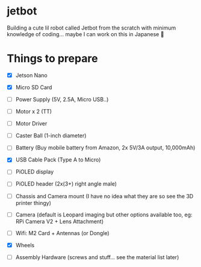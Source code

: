 # jetbot
Building a cute lil robot called Jetbot from the scratch with minimum knowledge of coding... maybe I can work on this in Japanese 🤖

# Things to prepare
- [x] Jetson Nano
- [x] Micro SD Card
- [ ] Power Supply (5V, 2.5A, Micro USB..)
- [ ] Motor x 2 (TT)
- [ ] Motor Driver 
- [ ] Caster Ball (1-inch diameter) 
- [ ] Battery (Buy mobile battery from Amazon, 2x 5V/3A output, 10,000mAh)
- [x] USB Cable Pack (Type A to Micro)
- [ ] PiOLED display
- [ ] PiOLED header (2x(3+) right angle male)
- [ ] Chassis and Camera mount (I have no idea what they are so see the 3D printer thingy) 

- [ ] Camera (default is Leopard imaging but other options available too, eg: RPi Camera V2 + Lens Attachment)
- [ ] Wifi: M2 Card + Antennas (or Dongle) 

- [x] Wheels
- [ ] Assembly Hardware (screws and stuff... see the material list later) 
